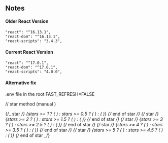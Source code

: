 ## Notes

#### Older React Version

```
"react": "^16.13.1",
"react-dom": "^16.13.1",
"react-scripts": "3.4.3",
```

#### Current React Version

```
"react": "^17.0.1",
"react-dom": "^17.0.1",
"react-scripts": "4.0.0",
```

#### Alternative fix

.env file in the root
FAST_REFRESH=FALSE

// star method (manual )

{/_ star _/}
<span>
{stars >= 1 ? (
<BsStarFill />
) : stars >= 0.5 ? (
<BsStarHalf />
) : (
<BsStar />
)}
</span>
{/_ end of star _/}
{/_ star _/}
<span>
{stars >= 2 ? (
<BsStarFill />
) : stars >= 1.5 ? (
<BsStarHalf />
) : (
<BsStar />
)}
</span>
{/_ end of star _/}
{/_ star _/}
<span>
{stars >= 3 ? (
<BsStarFill />
) : stars >= 2.5 ? (
<BsStarHalf />
) : (
<BsStar />
)}
</span>
{/_ end of star _/}
{/_ star _/}
<span>
{stars >= 4 ? (
<BsStarFill />
) : stars >= 3.5 ? (
<BsStarHalf />
) : (
<BsStar />
)}
</span>
{/_ end of star _/}
{/_ star _/}
<span>
{stars >= 5 ? (
<BsStarFill />
) : stars >= 4.5 ? (
<BsStarHalf />
) : (
<BsStar />
)}
</span>
{/_ end of star _/}
